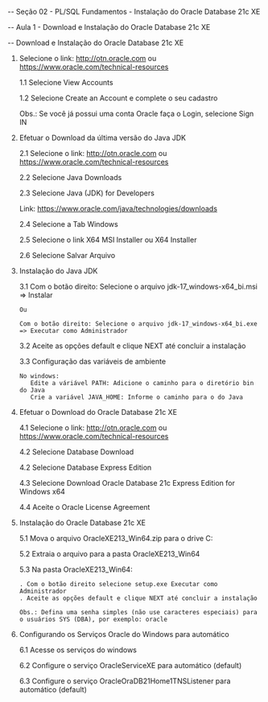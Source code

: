 -- Seção 02 - PL/SQL Fundamentos - Instalação do Oracle Database 21c XE

-- Aula 1 - Download e Instalação do Oracle Database 21c XE

-- Download e Instalação do Oracle Database 21c XE

1. Selecione o link: http://otn.oracle.com ou https://www.oracle.com/technical-resources

   1.1 Selecione View Accounts

   1.2 Selecione Create an Account e complete o seu cadastro

   Obs.: Se você já possui uma conta Oracle faça o Login, selecione Sign IN
   
2. Efetuar o Download da última versão do Java JDK 

   2.1 Selecione o link: http://otn.oracle.com ou https://www.oracle.com/technical-resources
   
   2.2 Selecione Java Downloads
   
   2.3 Selecione Java (JDK) for Developers
   
   Link: https://www.oracle.com/java/technologies/downloads
   
   2.4 Selecione a Tab Windows
   
   2.5 Selecione o link X64 MSI Installer ou X64 Installer

   2.6 Selecione Salvar Arquivo
   
3. Instalação do Java JDK 

   3.1 Com o botão direito: Selecione o arquivo jdk-17_windows-x64_bi.msi => Instalar

       Ou 

       Com o botão direito: Selecione o arquivo jdk-17_windows-x64_bi.exe => Executar como Administrador
  
   3.2 Aceite as opções default e clique NEXT até concluir a instalação
   
   3.3 Configuração das variáveis de ambiente 
   
       No windows: 
          Edite a váriável PATH: Adicione o caminho para o diretório bin do Java
          Crie a variável JAVA_HOME: Informe o caminho para o do Java

4. Efetuar o Download do Oracle Database 21c XE 

   4.1 Selecione o link: http://otn.oracle.com ou https://www.oracle.com/technical-resources
   
   4.2 Selecione Database Download
   
   4.2 Selecione Database Express Edition
   
   4.3 Selecione Download Oracle Database 21c Express Edition for Windows x64
   
   4.4 Aceite o Oracle License Agreement
   
5. Instalação do Oracle Database 21c XE

   5.1 Mova o arquivo OracleXE213_Win64.zip para o drive C:
   
   5.2 Extraia o arquivo para a pasta OracleXE213_Win64
   
   5.3 Na pasta OracleXE213_Win64:
   
       . Com o botão direito selecione setup.exe Executar como Administrador
	   . Aceite as opções default e clique NEXT até concluir a instalação
	   
	   Obs.: Defina uma senha simples (não use caracteres especiais) para o usuários SYS (DBA), por exemplo: oracle

6. Configurando os Serviços Oracle do Windows para automático

   6.1 Acesse os serviços do windows
  
   6.2 Configure o serviço OracleServiceXE para automático (default)
  
   6.3 Configure o serviço OracleOraDB21Home1TNSListener para automático (default)

  
